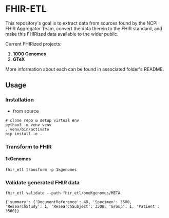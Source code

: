 # FHIR-ETL
This repository's goal is to extract data from sources found by the NCPI FHIR Aggregator Team, convert the data therein to the FHIR standard, and make this FHIRized data available to the wider public.

Current FHIRized projects: 
1. **1000 Genomes** 
2. **GTeX**

More information about each can be found in associated folder's README.


## Usage 

### Installation

- from source 
```commandline
# clone repo & setup virtual env
python3 -m venv venv
. venv/bin/activate
pip install -e .
```

### Transform to FHIR 

#### 1kGenomes
```commandline
fhir_etl transform -p 1kgenomes
```

### Validate generated FHIR data

```commandline
fhir_etl validate --path fhir_etl/oneKgenomes/META

{'summary': {'DocumentReference': 48, 'Specimen': 3500, 'ResearchStudy': 1, 'ResearchSubject': 3500, 'Group': 1, 'Patient': 3500}}
```
